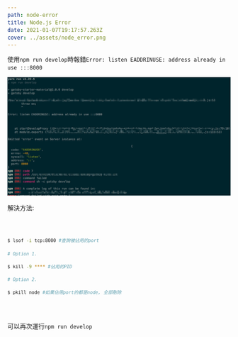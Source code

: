 ```yaml
---
path: node-error
title: Node.js Error
date: 2021-01-07T19:17:57.263Z
cover: ../assets/node_error.png
---
```


使用`npm run develop`時報錯`Error: listen EADDRINUSE: address already in use :::8000`

![error](../assets/node_error.png "node error!")

解決方法:

<div className="gatsby-highlight">
<pre><code>

```bash
$ lsof -i tcp:8000 #查詢被佔用的port

# Option 1.

$ kill -9 **** #佔用的PID

# Option 2.

$ pkill node #如果佔用port的都是node, 全部刪除

```

</code>
</pre>
</div>

可以再次運行`npm run develop`
